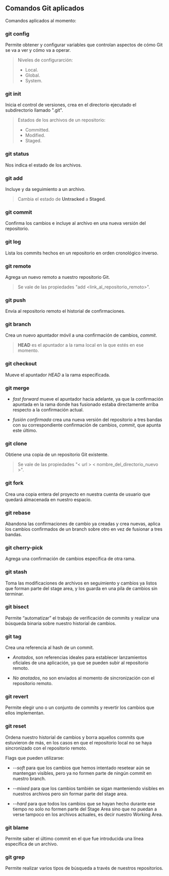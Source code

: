 ## Comandos Git aplicados

Comandos aplicados al momento:

### git config

Permite obtener y configurar variables que controlan aspectos de cómo Git se va a ver y cómo va a operar.

> Niveles de configurarción:
> - Local. 
> - Global. 
> - System.

### git init

Inicia el control de versiones, crea en el directorio ejecutado el subdirectorio llamado ".git".  

> Estados de los archivos de un repositorio:
> - Committed. 
> - Modified. 
> - Staged.

### git status

Nos indica el estado de los archivos.

### git add

Incluye y da seguimiento a un archivo.

> Cambia el estado de **Untracked** a **Staged**.

### git commit

Confirma los cambios e incluye al archivo en una nueva versión del repositorio.

### git log

Lista los commits hechos en un repositorio en orden cronológico inverso.

### git remote 

Agrega un nuevo remoto a nuestro repositorio Git.

> Se vale de las propiedades "add <alias> <link_al_repositorio_remoto>".

### git push

Envía al repositorio remoto el historial de confirmaciones.

### git branch

Crea un nuevo apuntador móvil a una confirmación de cambios, *commit*.

> **HEAD** es el apuntador a la rama local en la que estés en ese momento.

### git checkout

Mueve el apuntador *HEAD* a la rama especificada.

### git merge

- *fast forward* mueve el apuntador hacia adelante, ya que la confirmación apuntada en la rama donde has fusionado estaba directamente arriba respecto a la confirmación actual.

- *fusión confirmada* crea una nueva versión del repositorio a tres bandas con su correspondiente confirmación de cambios, *commit*, que apunta este último.

### git clone

Obtiene una copia de un repositorio Git existente.

> Se vale de las propiedades "< url > < nombre_del_directorio_nuevo >".

### git fork

Crea una copia entera del proyecto en nuestra cuenta de usuario que quedará almacenada en nuestro espacio.

### git rebase

Abandona las confirmaciones de cambio ya creadas y crea nuevas, aplica los cambios confirmados de un branch sobre otro en vez de fusionar a tres bandas.

### git cherry-pick

Agrega una confirmación de cambios específica de otra rama.

### git stash

Toma las modificaciones de archivos en seguimiento y cambios ya listos que forman parte del stage area, y los guarda en una pila de cambios sin terminar.

### git bisect

Permite “automatizar” el trabajo de verificación de commits y realizar una búsqueda binaria sobre nuestro historial de cambios.  

### git tag

Crea una referencia al hash de un commit.

- *Anotados*, son referencias ideales para establecer lanzamientos oficiales de una aplicación, ya que se pueden subir al repositorio remoto.

- *No anotados*, no son enviados al momento de sincronización con el repositorio remoto.  

### git revert

Permite elegir uno o un conjunto de commits y revertir los cambios que ellos implementan.

### git reset

Ordena nuestro historial de cambios y borra aquellos commits que estuvieron de más, en los casos en que el repositorio local no se haya sincronizado con el repositorio remoto.

Flags que pueden utilizarse:

- *--soft* para que los cambios que hemos intentado resetear aún se mantengan visibles, pero ya no formen parte de ningún commit en nuestro branch.

- *--mixed* para que los cambios también se sigan manteniendo visibles en nuestros archivos pero sin formar parte del stage area.

- *--hard* para que todos los cambios que se hayan hecho durante ese tiempo no solo no formen parte del Stage Area sino que no puedan a verse tampoco en los archivos actuales, es decir nuestro Working Area.

### git blame

Permite saber el último commit en el que fue introducida una línea específica de un archivo.

### git grep

Permite realizar varios tipos de búsqueda a través de nuestros repositorios.

